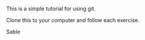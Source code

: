 This is a simple tutorial for using git.

Clone this to your computer and follow each exercise.

Sable
